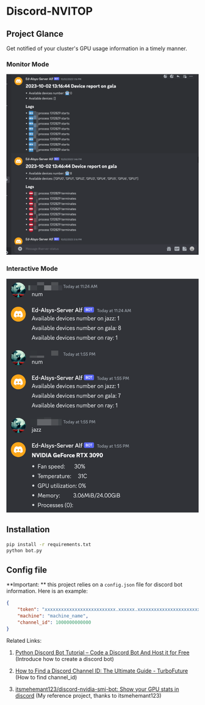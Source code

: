 # Discord-NVITOP

## Project Glance

Get notified of your cluster's GPU usage information in a timely manner.

### Monitor Mode

![image-20231004141025822](docs/image/image1.png)

### Interactive Mode

![image-20231004141147313](docs/image/image2.png)

## Installation

```bash
pip install -r requirements.txt
python bot.py
```

## Config file

**Important: ** this project relies on a `config.json` file for discord bot information. Here is an example:

```json
{
    "token": "xxxxxxxxxxxxxxxxxxxxxxxxxx.xxxxxx.xxxxxxxxxxxxxxxxxxxxxxxxxxxxxxxxxxxxxx",
    "machine": "machine_name",
    "channel_id": 1000000000000
}
```

Related Links:

1. [Python Discord Bot Tutorial – Code a Discord Bot And Host it for Free](https://www.freecodecamp.org/news/create-a-discord-bot-with-python/) (Introduce how to create a discord bot)

2. [How to Find a Discord Channel ID: The Ultimate Guide - TurboFuture](https://turbofuture.com/internet/Discord-Channel-ID) (How to find channel_id)

3. [itsmehemant123/discord-nvidia-smi-bot: Show your GPU stats in discord](https://github.com/itsmehemant123/discord-nvidia-smi-bot/) (My reference project, thanks to itsmehemant123)
